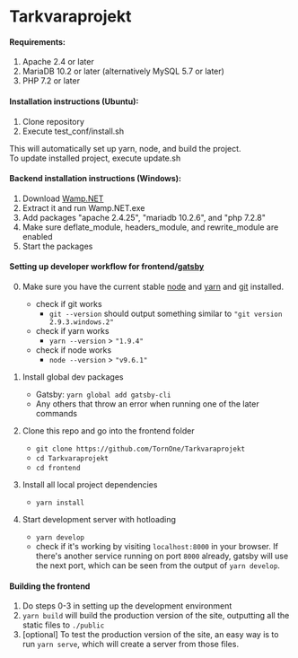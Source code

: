 # Tarkvaraprojekt

#### Requirements:
1. Apache 2.4 or later
1. MariaDB 10.2 or later (alternatively MySQL 5.7 or later)
1. PHP 7.2 or later

#### Installation instructions (Ubuntu):
1. Clone repository
1. Execute test_conf/install.sh

This will automatically set up yarn, node, and build the project.  
To update installed project, execute update.sh

#### Backend installation instructions (Windows):

1. Download [Wamp.NET](http://www.wamp.net/)
1. Extract it and run Wamp.NET.exe
1. Add packages "apache 2.4.25", "mariadb 10.2.6", and "php 7.2.8"
1. Make sure deflate_module, headers_module, and rewrite_module are enabled
1. Start the packages

#### Setting up developer workflow for frontend/[gatsby](https://www.gatsbyjs.org/tutorial/part-zero/)

0. Make sure you have the current stable [node](https://nodejs.org/en/) and [yarn](https://yarnpkg.com/en/) and [git](https://git-scm.com/) installed. 
    * check if git works
        * `git --version` should output something similar to `"git version 2.9.3.windows.2"`
    * check if yarn works
        * `yarn --version` > `"1.9.4"`
    * check if node works
        * `node --version` > `"v9.6.1"`
 
1. Install global dev packages
    * Gatsby: `yarn global add gatsby-cli`
    * Any others that throw an error when running one of the later commands

2. Clone this repo and go into the frontend folder
    * `git clone https://github.com/TornOne/Tarkvaraprojekt`
    * `cd Tarkvaraprojekt`
    * `cd frontend`

3. Install all local project dependencies
    * `yarn install`

4. Start development server with hotloading
    * `yarn develop`
    * check if it's working by visiting `localhost:8000` in your browser. If there's another service running on port `8000` already, gatsby will use the next port, which can be seen from the output of `yarn develop`. 

#### Building the frontend
1. Do steps 0-3 in setting up the development environment
2. `yarn build` will build the production version of the site, outputting all the static files to `./public`
3. [optional] To test the production version of the site, an easy way is to run `yarn serve`, which will create a server from those files.

